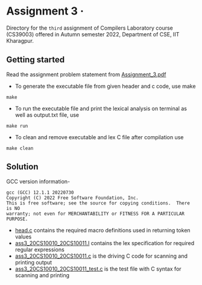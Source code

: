 # Assignment 3 &middot;

>

Directory for the `third` assignment of Compilers Laboratory course (CS39003) offered in Autumn semester 2022, Department of CSE, IIT Kharagpur.

## Getting started

Read the assignment problem statement from [Assignment_3.pdf](/assignment_3/Assignment_3.pdf)

- To generate the executable file from given header and c code, use make

```shell
make
```

- To run the executable file and print the lexical analysis on terminal as well as output.txt file, use

```shell
make run
```

- To clean and remove executable and lex C file after compilation use

```shell
make clean
```

## Solution

GCC version information-  

```shell
gcc (GCC) 12.1.1 20220730
Copyright (C) 2022 Free Software Foundation, Inc.
This is free software; see the source for copying conditions.  There is NO
warranty; not even for MERCHANTABILITY or FITNESS FOR A PARTICULAR PURPOSE.
```

- [head.c](/assignment_3/head.h) contains the required macro definitions used in returning token values
- [ass3_20CS10010_20CS10011.l](/assignment_3/ass3_20CS10010_20CS10011.l) contains the lex specification for required regular expressions
- [ass3_20CS10010_20CS10011.c](/assignment_3/ass3_20CS10010_20CS10011.c) is the driving C code for scanning and printing output
- [ass3_20CS10010_20CS10011_test.c](/assignment_3/ass3_20CS10010_20CS10011_test.c) is the test file with C syntax for scanning and printing
